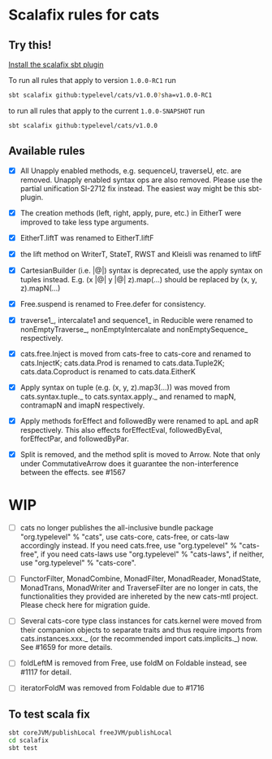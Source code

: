 # Scalafix rules for cats

## Try this!

[Install the scalafix sbt plugin](https://scalacenter.github.io/scalafix/docs/users/installation)

To run all rules that apply to version `1.0.0-RC1` run

```sh
sbt scalafix github:typelevel/cats/v1.0.0?sha=v1.0.0-RC1
```

to run all rules that apply to the current `1.0.0-SNAPSHOT` run

```sh
sbt scalafix github:typelevel/cats/v1.0.0
```

## Available rules

- [x] All Unapply enabled methods, e.g. sequenceU, traverseU, etc. are removed. Unapply enabled syntax ops are also removed. Please use the partial unification SI-2712 fix instead. The easiest way might be this sbt-plugin.

- [x] The creation methods (left, right, apply, pure, etc.) in EitherT were improved to take less type arguments.

- [x] EitherT.liftT was renamed to EitherT.liftF

- [x] the lift method on WriterT, StateT, RWST and Kleisli was renamed to liftF

- [x] CartesianBuilder (i.e. |@|) syntax is deprecated, use the apply syntax on tuples instead. E.g. (x |@| y |@| z).map(...) should be replaced by (x, y, z).mapN(...)

- [x] Free.suspend is renamed to Free.defer for consistency.

- [x] traverse1_, intercalate1 and sequence1_ in Reducible were renamed to nonEmptyTraverse_, nonEmptyIntercalate and nonEmptySequence_ respectively.

- [x] cats.free.Inject is moved from cats-free to cats-core and renamed to cats.InjectK; cats.data.Prod is renamed to cats.data.Tuple2K; cats.data.Coproduct is renamed to cats.data.EitherK

- [x] Apply syntax on tuple (e.g. (x, y, z).map3(...)) was moved from cats.syntax.tuple._ to cats.syntax.apply._ and renamed to mapN, contramapN and imapN respectively.

- [x] Apply methods forEffect and followedBy were renamed to apL and apR respectively.  This also effects forEffectEval, followedByEval, forEffectPar, and followedByPar.

- [x] Split is removed, and the method split is moved to Arrow. Note that only under CommutativeArrow does it guarantee the non-interference between the effects. see #1567

# WIP

- [ ] cats no longer publishes the all-inclusive bundle package "org.typelevel" % "cats", use cats-core, cats-free, or cats-law accordingly instead. If you need cats.free, use "org.typelevel" % "cats-free", if you need cats-laws use "org.typelevel" % "cats-laws", if neither, use "org.typelevel" % "cats-core".

- [ ] FunctorFilter, MonadCombine, MonadFilter, MonadReader, MonadState, MonadTrans, MonadWriter and TraverseFilter are no longer in cats, the functionalities they provided are inhereted by the new cats-mtl project. Please check here for migration guide.

- [ ] Several cats-core type class instances for cats.kernel were moved from their companion objects to separate traits and thus require imports from cats.instances.xxx._ (or the recommended import cats.implicits._) now. See #1659 for more details.

- [ ] foldLeftM is removed from Free, use foldM on Foldable instead, see #1117 for detail.

- [ ] iteratorFoldM was removed from Foldable due to #1716


## To test scala fix

```bash
sbt coreJVM/publishLocal freeJVM/publishLocal
cd scalafix
sbt test
```
